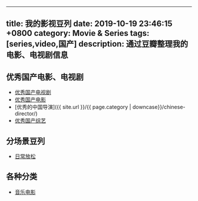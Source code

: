  ---
title: 我的影视豆列
date: 2019-10-19 23:46:15 +0800
category: Movie & Series
tags: [series,video,国产]
description: 通过豆瓣整理我的电影、电视剧信息
---

## 优秀国产电影、电视剧

* [优秀国产电视剧](https://www.douban.com/doulist/110914062/)
* [优秀国产电影](https://www.douban.com/doulist/120612496/)
* [优秀的中国导演]({{ site.url }}/{{ page.category | downcase}}/chinese-director/)
* [优秀国产综艺](https://www.douban.com/doulist/110921764/)

## 分场景豆列

* [日常放松](https://www.douban.com/doulist/120762812/)

## 各种分类

* [音乐电影](https://www.douban.com/doulist/111261571/)